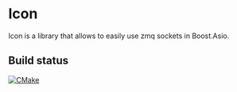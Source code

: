 # Icon
Icon is a library that allows to easily use zmq sockets in Boost.Asio.

## Build status

[![CMake](https://github.com/pblxptr/icon/actions/workflows/cmake.yml/badge.svg?branch=master)](https://github.com/pblxptr/icon/actions/workflows/cmake.yml)

